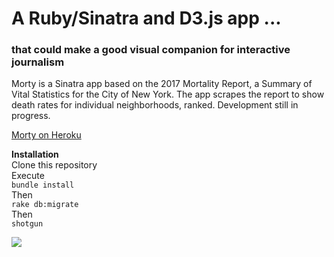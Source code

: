 <H1>A Ruby/Sinatra and D3.js app ...</h1>
<H3>that could make a good visual companion for interactive journalism</h3>

Morty is a Sinatra app based on the 2017 Mortality Report, a Summary of Vital Statistics for the City of New York. The app scrapes the report to show death rates for individual neighborhoods, ranked. Development still in progress.

[Morty on Heroku](https://shpm.herokuapp.com/)

<b>Installation</b><br>
Clone this repository<br>
Execute<br>
`bundle install`<br>
Then<br>
`rake db:migrate`<br>
Then<br>
`shotgun`<br>

![](morty-2-gif.gif)




